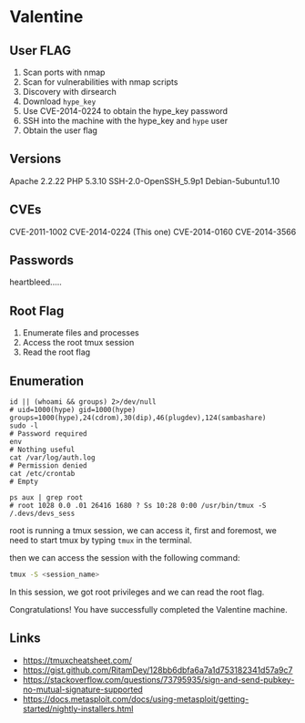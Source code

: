 # Valentine

User FLAG
-----

1. Scan ports with nmap
2. Scan for vulnerabilities with nmap scripts
3. Discovery with dirsearch
4. Download `hype_key`
5. Use CVE-2014-0224 to obtain the hype_key password
6. SSH into the machine with the hype_key and `hype` user
7. Obtain the user flag

## Versions

Apache 2.2.22
PHP 5.3.10
SSH-2.0-OpenSSH_5.9p1 Debian-5ubuntu1.10

## CVEs

CVE-2011-1002
CVE-2014-0224 (This one)
CVE-2014-0160
CVE-2014-3566

## Passwords
heartbleed.....

Root Flag
-----

1. Enumerate files and processes
2. Access the root tmux session
3. Read the root flag

## Enumeration

```shell
id || (whoami && groups) 2>/dev/null
# uid=1000(hype) gid=1000(hype) groups=1000(hype),24(cdrom),30(dip),46(plugdev),124(sambashare)
sudo -l
# Password required
env
# Nothing useful
cat /var/log/auth.log
# Permission denied
cat /etc/crontab
# Empty
```

```shell
ps aux | grep root
# root 1028 0.0 .01 26416 1680 ? Ss 10:28 0:00 /usr/bin/tmux -S /.devs/devs_sess
```

root is running a tmux session, we can access it, first and foremost, we need to start tmux by typing `tmux` in the terminal.

then we can access the session with the following command:

```bash
tmux -S <session_name>
```

In this session, we got root privileges and we can read the root flag.

Congratulations! You have successfully completed the Valentine machine.

## Links

- https://tmuxcheatsheet.com/
- https://gist.github.com/RitamDey/128bb6dbfa6a7a1d753182341d57a9c7
- https://stackoverflow.com/questions/73795935/sign-and-send-pubkey-no-mutual-signature-supported
- https://docs.metasploit.com/docs/using-metasploit/getting-started/nightly-installers.html